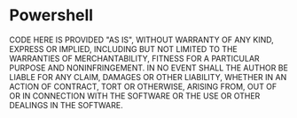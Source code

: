 # Powershell
CODE HERE IS PROVIDED "AS IS", WITHOUT WARRANTY OF ANY KIND,
EXPRESS OR IMPLIED, INCLUDING BUT NOT LIMITED TO THE WARRANTIES OF
MERCHANTABILITY, FITNESS FOR A PARTICULAR PURPOSE AND NONINFRINGEMENT.
IN NO EVENT SHALL THE AUTHOR BE LIABLE FOR ANY CLAIM, DAMAGES OR
OTHER LIABILITY, WHETHER IN AN ACTION OF CONTRACT, TORT OR OTHERWISE,
ARISING FROM, OUT OF OR IN CONNECTION WITH THE SOFTWARE OR THE USE OR
OTHER DEALINGS IN THE SOFTWARE.
